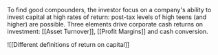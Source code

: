 
To find good compounders, the investor focus on a company's ability to invest capital at high rates of return: post-tax levels of high teens (and higher) are possible. Three elements drive corporate cash returns on investment: [[Asset Turnover]], [[Profit Margins]] and cash conversion.

![[Different definitions of return on capital]]




